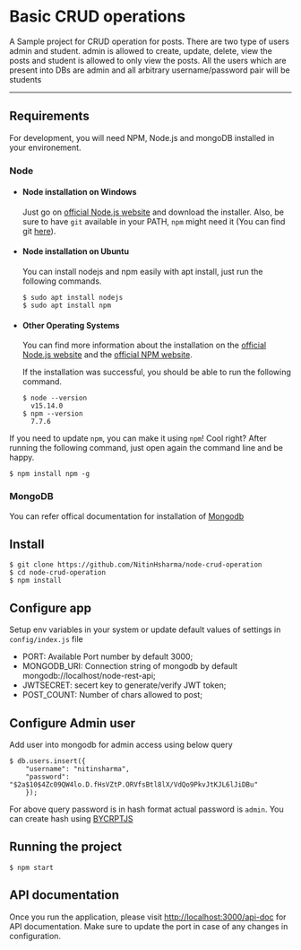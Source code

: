 # Basic CRUD operations

A Sample project for CRUD operation for posts. There are two type of users admin and student. admin is allowed to create, update, delete, view the posts and student is allowed to only view the posts. 
All the users which are present into DBs are admin and all arbitrary username/password pair will be students

---
## Requirements

For development, you will need NPM, Node.js and mongoDB installed in your environement.

### Node
- #### Node installation on Windows

  Just go on [official Node.js website](https://nodejs.org/) and download the installer.
Also, be sure to have `git` available in your PATH, `npm` might need it (You can find git [here](https://git-scm.com/)).

- #### Node installation on Ubuntu

  You can install nodejs and npm easily with apt install, just run the following commands.

      $ sudo apt install nodejs
      $ sudo apt install npm

- #### Other Operating Systems
  You can find more information about the installation on the [official Node.js website](https://nodejs.org/) and the [official NPM website](https://npmjs.org/).
  
  If the installation was successful, you should be able to run the following command.

      $ node --version
        v15.14.0
      $ npm --version
        7.7.6

If you need to update `npm`, you can make it using `npm`! Cool right? After running the following command, just open again the command line and be happy.

    $ npm install npm -g

### MongoDB
  You can refer offical documentation for installation of [Mongodb](https://docs.mongodb.com/manual/installation/)

## Install

    $ git clone https://github.com/NitinHsharma/node-crud-operation
    $ cd node-crud-operation
    $ npm install

## Configure app

Setup env variables in your system or update default values of settings in `config/index.js` file

- PORT: Available Port number by default 3000;
- MONGODB_URI: Connection string of mongodb by default mongodb://localhost/node-rest-api;
- JWTSECRET: secert key to generate/verify JWT token;
- POST_COUNT: Number of chars allowed to post;


## Configure Admin user

Add user into mongodb for admin access using below query

    $ db.users.insert({
        "username": "nitinsharma",
        "password": "$2a$10$4Zc09QW4lo.D.fHsVZtP.ORVfsBtl8lX/VdQo9PkvJtKJL6lJiDBu" 
        });

For above query password is in hash format actual password is `admin`. You can create hash using [BYCRPTJS](https://npm.runkit.com/bcryptjs) 


## Running the project

    $ npm start

## API documentation
  Once you run the application, please visit [http://localhost:3000/api-doc](http://localhost:3000/api-doc) for API documentation. Make sure to update the port in case of any changes in configuration.
